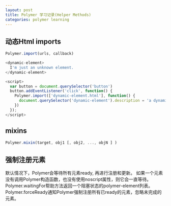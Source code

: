 ```yaml
---
layout: post
title: Polymer 学习记录(Helper Methods)
categories: polymer learning
---
```


## 动态Html imports

```js
Polymer.import(urls, callback)
```

```js
<dynamic-element>
  I'm just an unknown element.
</dynamic-element>

<script>
  var button = document.querySelector('button')
  button.addEventListener('click', function() {
    Polymer.import(['dynamic-element.html'], function() {
      document.querySelector('dynamic-element').description = 'a dynamic import'
    })
  });
</script>
```

## mixins

```js
Polymer.mixin(target, obj1 [, obj2, ..., objN ] )
```

## 强制注册元素

默认情况下，Polymer会等待所有元素ready, 再进行注册和更新。 
如果一个元素没有调用Polymer构造函数，也没有使用noscript属性，则它会一直等待。 
Polymer.waitingFor帮助方法返回一个阻塞状态的polymer-element列表。  
Polymer.forceReady通知Polymer强制注册所有已ready的元素，忽略未完成的元素。
